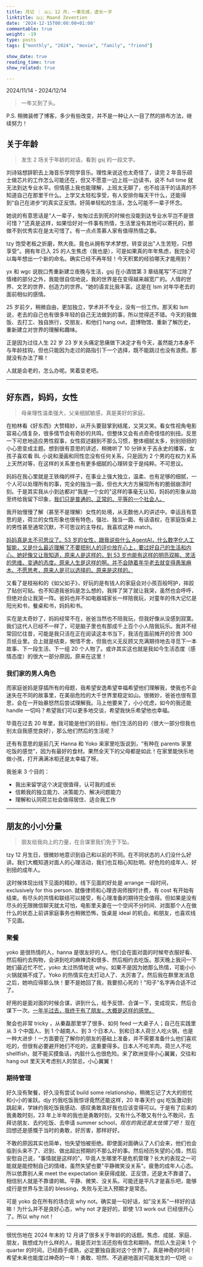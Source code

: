 ```yaml
---
title: 月记 ｜ 🇳🇱 12 月，一事无成，虚长一岁
linktitle: 🇳🇱 Maand Zeventien
date: '2024-12-15T00:00:00+01:00'
commentable: true
weight: -19
type: posts
tags: ["monthly", "2024", "movie", "family", "friend"]

show_date: true
reading_time: true
show_related: true

---
```


2024/11/14 - 2024/12/14

> 一年又到了头。

P.S. 稍微装修了博客，多少有些改变，并不是一种让人一目了然的排布方法，继续努力！

<!--more-->

## 关于年龄

> 发生 2 场关于年龄的对话，看到 gsj 的一段文字。

刘诗铭想辞职去上海音乐学院学音乐。理性来说这也太奇怪了，读完 2 年音乐硕士做芯片的工作怎么可能还在，但又不愿意一边上班一边读书，说不 full time 就无法到达专业水平。但情感上我也能理解，上班太无聊了，也不给活干的话真的不知道自己在那里干什么。上学又太轻松享受，有人安排你每天干什么，还能得到“自己在进步”的真实正反馈。好简单轻松的生活，怎么可能不一辈子怀念。

她说的有意思话是“人一辈子，匆匆过去到死的时候也没能到达专业水平岂不是很可惜？”还真是这样，如果恰好对一件事有热情，生活里没有其他可以寄托的，那做不到优秀实在是太可惜了。有一点点羡慕人家有值得热情之事。

tzy 饱受老板之折磨，熬大夜。竟也从拥有学术梦想，转变说出"人生苦短，只想享受"。拥有年已入 25 的人生焦虑（我也是），可是如果真的年年焦虑，我完全可以每年想出一个新的命名。确实已经不再年轻！今天积累的经验哪天才能用到？

yx 和 wgc 说脱口秀重新建立夜晚与生活，gsj 在小酒馆第 3 章结尾写"不过除了情绪的部分之外，我能很自信地说，我的世界是在变得越来越宽广的。人情的世界、文艺的世界、创造力的世界。"她的语言比我丰富。这是在 lsm 对年华老去的面前相似的感情。

25 岁前夕，稍微自由，更加独立，学术并不专业，没有一份工作。那天和 lsm 说，老去的自己也有很多年轻的自己无法做到的事，所以觉得还不错。今天的我做饭、去打工、独自旅行，交朋友、和他们 hang out，逛博物馆、重新了解历史，重新建立对世界的理解和趣味。

正是因为过往人生 22 岁 23 岁关头痛定思痛做下决定才有今天，虽然能力本身不与年龄挂钩，但也只能因为走过的路指引下一个选择，既不能跳过也没有浪费。那就没有办法了嘛！

人就是会老的，怎么办呢。笑着变老吧。

---

## 好东西，妈妈，女性

> 母亲理性温柔强大，父亲细腻敏感，真是美好的家庭。

在柏林看《好东西》大赞精妙，从开头要鼓掌到结尾，又哭又笑。看女性视角电影容易心情复杂，很多情节会有奇妙的共鸣，但整体又会有点奇奇怪怪的别扭。反思一下可悲地适应男性叙事，女性叙述翻到不那么习惯，整体细腻太多，别别扭扭的小心思变成主题。想到很有意思的讲述，稍微听了 10 分钟关于吉永史的播客，女孩子喜欢看 BL 小说和漫画和同性恋没有任何关系，只是因为 2 个男的在权力关系上天然对等，在这样的关系里也有更多细腻的心理转变于是纯粹。不可思议。

妈妈在我心里就是王铁梅的样子，在事业上强大独立，温柔、也有足够的细腻，一个人可以处理所有的事，完全的独当一面，但也大大方方展现所有的脆弱崩溃时刻。于是其实我从小到达都对"我是一个女的"这样的事毫无认知，妈妈的形象从始至终给我留下印象，<u>我们只是普通的、正常的、平等的一个社会人。</u>

我开始慢慢了解（甚至不是理解）女性的处境，从无数他人的讲述中。幸运且有意思的是，荷兰的女性形象也很有特色，强壮、独当一面、有话语权，在家庭饭桌上的男性甚至通常沉默，不可思议的主导权。我喜欢这种 match。

<u>妈妈真是太不可思议了。53 岁的女性，跟我说些什么 AgentAI，什么数字化人工智能，又是什么最近理解了不要把别人的评价放在心上，要过好自己的生活和内心。她好像又让我知道，原来人是这样的，到 53 岁也能有这样的明亮双眸、灵活的思维、变通的态度。原来人生是这样的啊。并不会随着年华老去就变得愚笨麻木、不愿思考，原来人是可以选择的。原来是这样的。</u>

又看了是枝裕和的《如父如子》，好玩的是有钱人的家庭会对小孩百般呵护，摔跤了贴创可贴。也不知道我爸妈是怎么想的，我摔了哭了就让我哭，虽然也会呼呼，但绝对会让我哭一阵。爸妈也并不如电器城家长一样陪我玩，对童年的伟大记忆是阳光和书，餐桌和书，妈妈和书。

实在是太奇妙了，妈妈经常不在，爸爸当然也不陪我玩，但我好像从没感到寂寞。我们这代人已经不一样了，可是脑子里也有那成千上百个小人陪我玩乐。我并不经常回忆往昔，可能是我只活在正在阅读这本书当下，我活在面前摊开的珍贵 300 页纸业里。合上就是结束，惋惜不舍，但我也义无反顾又充满期待地去寻觅下一本故事、下一段生活、下一组 20 个人物了。或许其实这也就是我如今生活态度（感情态度）的很大一部分原因。原来在这里！

### 我们家的男人角色

而家庭爸妈是穿插所有的母题，我希望安逸希望幸福希望他们理解我，使我也不会迷失在不同的故事里，在美丽危险的大千世界里稳定如山。很微妙，爸爸也很有意思，会在一开始暴怒然后尝试理解我。马上他要来了，小小忧虑，如今的我还能 handle 一切吗？希望我们可以更多地交谈，希望我快乐希望他也幸福。

毕竟在过去 20 年里，我可能是他们的目标，他们生活的目的（很大一部分但我也别太自我感觉良好），那么他们然后的生活呢？

还有有意思的是前几天 Hanna 和 Yoko 来家里吃饭说到，“有种在 parents 家里吃饭的感觉”，因为有最好的食材。果然全天下的父母都是如此！在家里能快乐地做小孩，打开满满冰柜还是太幸福了呀。

我爸来 3 个目的：
- 我出来留学这个决定很值得，认可我的成长
- 信赖我的独立能力、决策能力、解决问题能力
- 理解和认同荷兰社会值得居住、适合我工作

---

## 朋友的小小分量

>  朋友给我向上的力量，在合谋里我们免于下坠。

tzy 12 月生日，很微妙地意识到自己和以前的不同。在不同状态的人们没什么好讲。我们大概知道对面人的心理活动，我们也互相心知肚明。好危险的成年人、好别扭的成年人。

这时候体现出线下见面的精妙。线下见面的好处是 arrange 一段时间，exclusively for this person. 就像律师和心理咨询师按时计费，有 cost 有开始有结束。有尽头的共情和联结可以接受，有心理准备的期待完全值得。但如果是没有尽头的无限微信聊天就太可怕，电影里夫妻在一个空间不分时间、对面那个人在做什么的状态上前讲家庭事务也稍微恐怖，饭桌是 ideal 的机会。和朋友，也喜欢线下见面。

### 聚餐

yoko 是很热情的人，hanna 是很友好的人。他们会在面对面的时候夸衣服好看、然后相约去购物，会讲到吃的麻辣烫和很多、然后相约去吃饭。那天晚上我问一下她们最近忙不忙，yoko 太过热情地说 why。如果不是因为她那么热情，可能小小火锅就搞不成了。Yoko 的热情实在太打动人了、太厉害了。然后我在群里发消息之后，她响应得那么快！要不是她回了我，我要担心死的！"阳子"名字再合适不过了。

好用的是面对面的时候合谋，讲到什么，给予反馈、合谋一下，变成现实，然后合谋下一次。<u>一年半过去，我终于有了朋友，大概是这样的感觉。</u>

聚会也非常 tricky ，从秦磊那里学了很多、如何 feed 一大桌子人；自己在实践里从 3 个中国人、到 1 个越南人、到 3 个日本人、到和日本人荷兰人吃火锅，也是一种大进步！一方面要在了解你的朋友的基础上准备，并不需要准备什么他们喜欢吃的，但很有必要避开她们不吃的，这重要得多。日本人不吃羊肉，荷兰人不吃shellfish，就不能买摸鱼话，内脏什么也很危险。来了欧洲变得小心翼翼，交往和 hang out 里天天考虑别人的禁忌，小心翼翼！

### 期待管理

好久没有聚餐，好久没有尝试 build some relationship，稍微忘记了大大的担忧和小小的雀跃。djy 约我吃饭我惊讶竟然还能这样，20 年春天约 gsj 吃饭激动到跳起来，学妹约我吃饭我感动、感叹勇敢真好我也应该变得可以。于是有了后来的我勇敢时刻，23 年上半年的我也是勇敢时刻，又有什么不敢又有什么不敢问，去拜访朋友、去约吃饭、去申请 summer school，*现在的我还是太怯懦了吧！* 现在回想还是感慨于当时的勇敢，好厉害，那样好好。

不敢的原因其实也简单，怕失望怕被拒绝。即使面对面确认了人们会来，他们也会临到头来不了、迟到、做出超出预期的不那么好的事。然后经历失望的心情，然后安慰自己说，"事情就是这样的"。毕竟人生哪里不是危机管理？长大的表现之一可能就是能控制自己的情绪，虽然失望也要"平静微笑没关系"。疲惫的成年人心态。所以依靠别人来 meet the expectation 来获得成就、正反馈，还是太不靠谱了。相信别人就是不靠谱的嘛。平静、微笑、没关系。可能还是平凡才是喜乐吧，能够成行是世界与生活的 blessing，失败与无法入预期才是常态。

可是 yoko 会在所有的场合说 why not。确实是一句好话，如"没关系"一样好的话嘛！为什么并不是良好心态，why not 才是好的，即使 1/3 work out 已经很开心了。所以 why not！

---

很忧伤地在 2024 年末的 12 月讲了很多关于年龄的的话题。焦虑、成就、家庭、朋友，我想成为什么样的人，我是否对生活还抱有信念和期待。然后人生迎来 1 个 quarter 的时间，已经趋于成熟，必定要独自面对这个世界了。真是神奇的时间！希望未来也能度过神奇的一年！勇敢、坦然、不逃避地面对可能发生的一切吧 ☺️